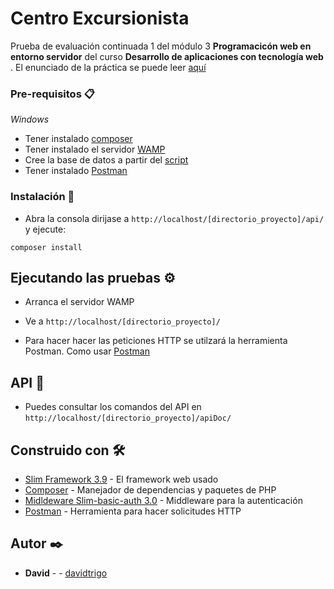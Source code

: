 # Centro Excursionista
Prueba de evaluación continuada 1 del módulo 3 **Programacicón web en entorno servidor**  del curso **Desarrollo de aplicaciones con tecnología web** . El enunciado de la práctica se puede leer [aquí](https://github.com/davidtrigo/CentroExcursionista/blob/master/uf1846-pec1.pdf) 

### Pre-requisitos 📋
_Windows_

- Tener instalado [composer](https://https://getcomposer.org/download/) 
- Tener instalado el servidor [WAMP]( http://www.wampserver.com/en/) 
-  Cree la base de datos a partir del [script](https://github.com/davidtrigo/CentroExcursionista/tree/master/script) 
- Tener instalado [Postman](https://www.postman.com/) 

### Instalación 🔧

- Abra la consola dirijase a  ```http://localhost/[directorio_proyecto]/api/ ```  y ejecute:

```composer install```

## Ejecutando las pruebas ⚙️
-  Arranca el servidor WAMP
- Ve a  ```http://localhost/[directorio_proyecto]/ ```
 
- Para hacer hacer las peticiones HTTP se utilzará la herramienta Postman. Como usar [Postman](https://dominicode.com/postman-tutorial-espanol/)  
 ## API 📖

- Puedes consultar los comandos del API en  ```http://localhost/[directorio_proyecto]/apiDoc/ ```
## Construido con 🛠️

* [Slim Framework 3.9](http://www.slimframework.com/) - El framework web usado
* [Composer](https://https://getcomposer.org/) - Manejador de dependencias y paquetes de PHP
* [Midldeware Slim-basic-auth 3.0]( https://github.com/tuupola/slim-basic-auth) - Middleware para la autenticación
* [Postman](https://www.postman.com/) - Herramienta para hacer solicitudes HTTP
## Autor ✒️

* **David** - - [davidtrigo](https://github.com/davidtrigo)


 
